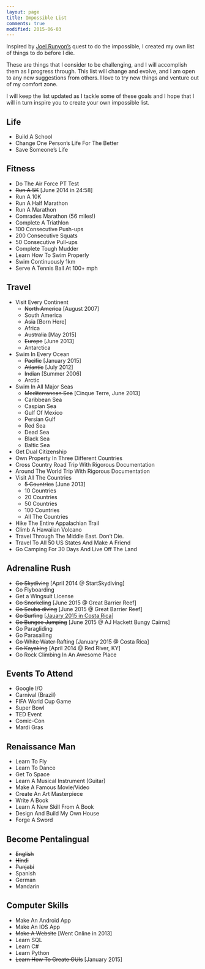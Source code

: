 ```yaml
---
layout: page
title: Impossible List
comments: true
modified: 2015-06-03
---
```


Inspired by <a href="http://www.impossiblehq.com">Joel Runyon’s</a> quest to do the impossible, I created my own list of things to do before I die.

These are things that I consider to be challenging, and I will accomplish them as I progress through. This list will change and evolve, and I am open to any new suggestions from others. I love to try new things and venture out of my comfort zone.

I will keep the list updated as I tackle some of these goals and I hope that I will in turn inspire you to create your own impossible list.

## Life

* Build A School
* Change One Person’s Life For The Better
* Save Someone’s Life

## Fitness

* Do The Air Force PT Test
* <del>Run A 5K</del><span class="done"> [June 2014 in 24:58]
* Run A 10K
* Run A Half Marathon
* Run A Marathon
* Comrades Marathon (56 miles!)
* Complete A Triathlon
* 100 Consecutive Push-ups
* 200 Consecutive Squats
* 50 Consecutive Pull-ups
* Complete Tough Mudder
* Learn How To Swim Properly
* Swim Continuously 1km
* Serve A Tennis Ball At 100+ mph

## Travel

* Visit Every Continent
  * <del>North America</del><span class="done"> [August 2007] </span>
  * South America
  * <del>Asia</del><span class="done"> [Born Here]</span>
  * Africa
  * <del>Australia</del><span class="done"> [May 2015]</span>
  * <del>Europe</del><span class="done"> [June 2013]</span>
  * Antarctica
* Swim In Every Ocean
  * <del>Pacific</del><span class="done"> [January 2015]</span>
  * <del>Atlantic</del><span class="done"> [July 2012]</span>
  * <del>Indian</del><span class="done"> [Summer 2006]</span>
  * Arctic
* Swim In All Major Seas
  * <del>Mediterranean Sea</del><span class="done"> [Cinque Terre, June 2013]</span>
  * Caribbean Sea
  * Caspian Sea
  * Gulf Of Mexico
  * Persian Gulf
  * Red Sea
  * Dead Sea
  * Black Sea
  * Baltic Sea
* Get Dual Citizenship
* Own Property In Three Different Countries
* Cross Country Road Trip With Rigorous Documentation
* Around The World Trip With Rigorous Documentation
* Visit All The Countries
  * <del>5 Countries</del><span class="done"> [June 2013]</span>
  * 10 Countries
  * 20 Countries
  * 50 Countries
  * 100 Countries
  * All The Countries
* Hike The Entire Appalachian Trail
* Climb A Hawaiian Volcano
* Travel Through The Middle East. Don’t Die.
* Travel To All 50 US States And Make A Friend
* Go Camping For 30 Days And Live Off The Land

## Adrenaline Rush

* <del>Go Skydiving</del><span class="done"> [April 2014 @ StartSkydiving]</span>
* Go Flyboarding
* Get a Wingsuit License
* <del>Go Snorkeling</del><span class="done"> [June 2015 @ Great Barrier Reef]</span>
* <del>Go Scuba diving</del><span class="done"> [June 2015 @ Great Barrier Reef]</span>
* <del>Go Surfing</del><span class="done"> [<a href="https://instagram.com/p/zS-kKymSEK/?modal=true">Jauary 2015 in Costa Rica</a>]
* <del>Go Bungee Jumping</del><span class="done"> [June 2015 @ AJ Hackett Bungy Cairns]</span>
* Go Paragliding
* Go Parasailing
* <del>Go White Water Rafting</del><span class="done"> [January 2015 @ Costa Rica]</span>
* <del>Go Kayaking</del><span class="done"> [April 2014 @ Red River, KY]</span>
* Go Rock Climbing In An Awesome Place

## Events To Attend

* Google I/O
* Carnival (Brazil)
* FIFA World Cup Game
* Super Bowl
* TED Event
* Comic-Con
* Mardi Gras

## Renaissance Man

* Learn To Fly
* Learn To Dance
* Get To Space
* Learn A Musical Instrument (Guitar)
* Make A Famous Movie/Video
* Create An Art Masterpiece
* Write A Book
* Learn A New Skill From A Book
* Design And Build My Own House
* Forge A Sword

## Become Pentalingual

* <del>English</del>
* <del>Hindi</del>
* <del>Punjabi</del>
* Spanish
* German
* Mandarin

## Computer Skills

* Make An Android App
* Make An IOS App
* <del>Make A Website</del><span class="done"> [Went Online in 2013]
* Learn SQL
* Learn C#
* Learn Python
* <del>Learn How To Create GUIs</del><span class="done"> [January 2015]
